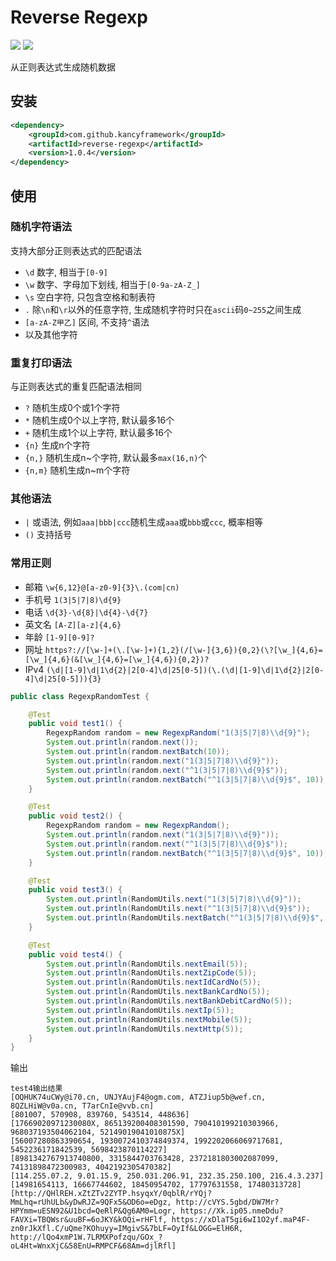 # Reverse Regexp
![](https://img.shields.io/github/languages/top/github-laziji/reverse-regexp.svg?style=flat)
![](https://img.shields.io/github/stars/gitHub-laziji/reverse-regexp.svg?style=social)

从正则表达式生成随机数据

## 安装

```pom.xml
<dependency>
    <groupId>com.github.kancyframework</groupId>
    <artifactId>reverse-regexp</artifactId>
    <version>1.0.4</version>
</dependency>
```

## 使用
### 随机字符语法
支持大部分正则表达式的匹配语法
- `\d` 数字, 相当于`[0-9]`
- `\w` 数字、字母加下划线, 相当于`[0-9a-zA-Z_]`
- `\s` 空白字符, 只包含空格和制表符
- `.` 除`\n`和`\r`以外的任意字符, 生成随机字符时只在`ascii`码`0~255`之间生成
- `[a-zA-Z甲乙]` 区间, 不支持`^`语法
- 以及其他字符
### 重复打印语法
与正则表达式的重复匹配语法相同
- `?` 随机生成0个或1个字符
- `*` 随机生成0个以上字符, 默认最多16个
- `+` 随机生成1个以上字符, 默认最多16个
- `{n}` 生成n个字符
- `{n,}` 随机生成n~个字符, 默认最多`max(16,n)`个
- `{n,m}` 随机生成n~m个字符

### 其他语法
- `|` 或语法, 例如`aaa|bbb|ccc`随机生成`aaa`或`bbb`或`ccc`, 概率相等
- `()` 支持括号

### 常用正则
- 邮箱 `\w{6,12}@[a-z0-9]{3}\.(com|cn)`
- 手机号 `1(3|5|7|8)\d{9}`
- 电话 `\d{3}-\d{8}|\d{4}-\d{7}`
- 英文名 `[A-Z][a-z]{4,6}`
- 年龄 `[1-9][0-9]?`
- 网址 `https?://[\w-]+(\.[\w-]+){1,2}(/[\w-]{3,6}){0,2}(\?[\w_]{4,6}=[\w_]{4,6}(&[\w_]{4,6}=[\w_]{4,6}){0,2})?`
- IPv4 `(\d|[1-9]\d|1\d{2}|2[0-4]\d|25[0-5])(\.(\d|[1-9]\d|1\d{2}|2[0-4]\d|25[0-5])){3}`

```java
public class RegexpRandomTest {

    @Test
    public void test1() {
        RegexpRandom random = new RegexpRandom("1(3|5|7|8)\\d{9}");
        System.out.println(random.next());
        System.out.println(random.nextBatch(10));
        System.out.println(random.next("1(3|5|7|8)\\d{9}"));
        System.out.println(random.next("^1(3|5|7|8)\\d{9}$"));
        System.out.println(random.nextBatch("^1(3|5|7|8)\\d{9}$", 10));
    }

    @Test
    public void test2() {
        RegexpRandom random = new RegexpRandom();
        System.out.println(random.next("1(3|5|7|8)\\d{9}"));
        System.out.println(random.next("^1(3|5|7|8)\\d{9}$"));
        System.out.println(random.nextBatch("^1(3|5|7|8)\\d{9}$", 10));
    }

    @Test
    public void test3() {
        System.out.println(RandomUtils.next("1(3|5|7|8)\\d{9}"));
        System.out.println(RandomUtils.next("^1(3|5|7|8)\\d{9}$"));
        System.out.println(RandomUtils.nextBatch("^1(3|5|7|8)\\d{9}$", 10));
    }

    @Test
    public void test4() {
        System.out.println(RandomUtils.nextEmail(5));
        System.out.println(RandomUtils.nextZipCode(5));
        System.out.println(RandomUtils.nextIdCardNo(5));
        System.out.println(RandomUtils.nextBankCardNo(5));
        System.out.println(RandomUtils.nextBankDebitCardNo(5));
        System.out.println(RandomUtils.nextIp(5));
        System.out.println(RandomUtils.nextMobile(5));
        System.out.println(RandomUtils.nextHttp(5));
    }
}
```

输出
```
test4输出结果
[OQHUK74uCWy@i70.cn, UNJYAujF4@ogm.com, ATZJiup5b@wef.cn, 8QZLHiW@v0a.cn, T7arCnIe@vvb.cn]
[801007, 570908, 839760, 543514, 448636]
[17669020971230080X, 865139200408301590, 790410199210303966, 968037193504062104, 52149019041010875X]
[56007280863390654, 1930072410374849374, 1992202066069717681, 5452236171842539, 5698423870114227]
[8981342767913740800, 3315844703763428, 2372181803002087099, 74131898472300983, 4042192305470382]
[114.255.07.2, 9.01.15.9, 250.031.206.91, 232.35.250.100, 216.4.3.237]
[14981654113, 16667744602, 18450954702, 17797631558, 17480313728]
[http://QHlREH.xZtZTv2ZYTP.hsyqxY/0qblR/rYQj?MmLhq=rUhULb&yDwRJZ=9QFx5&OD6o=eDgz, http://cVYS.5gbd/DW7Mr?HPYmm=uESN92&U1bcd=QeRlP&Qg6AM0=Logr, https://Xk.ip05.nmeDdu?FAVXi=TBQWsr&uuBF=6oJKY&kOQi=rHFlf, https://xDlaT5gi6wI1O2yf.maP4F-zn0rJkXfl.C/uQme?KOhuyy=IMgivS&7bLF=OyIf&LOGG=ElH6R, http://lQo4xmP1W.7LRMXPofzqu/GOx_?oL4Ht=WnxXjC&58EnU=RMPCF&68Am=djlRfl]
```